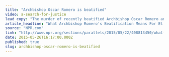 ```yaml
---
title: "Archbishop Oscar Romero is beatified"
video: a-search-for-justice
lead_copy: "The murder of recently beatified Archbishop Oscar Romero and 4 American nuns in 1980 focused attention on their US-backed military."
article_headline: "What Archbishop Romero's Beatification Means For El Salvador Today"
source: "NPR.com"
link: "http://www.npr.org/sections/parallels/2015/05/22/408813450/what-archbishop-romeros-beatification-means-for-el-salvador-today"
date: 2015-05-26T16:17:00.000Z
published: true
slug: archbishop-oscar-romero-is-beatified
---
```


